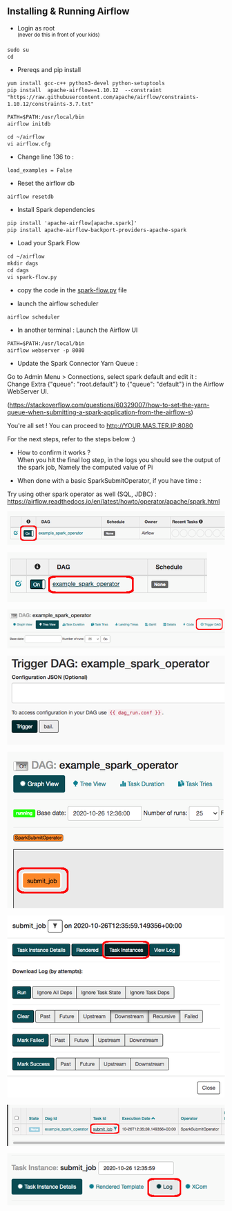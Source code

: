 ## Installing & Running Airflow

- Login as root  
  <sup>(never do this in front of your kids)</sup>

```
sudo su
cd
```

- Prereqs and pip install
```
yum install gcc-c++ python3-devel python-setuptools
pip install  apache-airflow==1.10.12  --constraint "https://raw.githubusercontent.com/apache/airflow/constraints-1.10.12/constraints-3.7.txt"
```

```
PATH=$PATH:/usr/local/bin
airflow initdb
```

```
cd ~/airflow
vi airflow.cfg
```
- Change line 136 to :

```
load_examples = False
```

- Reset the airflow db

```
airflow resetdb
```

- Install Spark dependencies

```
pip install 'apache-airflow[apache.spark]'
pip install apache-airflow-backport-providers-apache-spark
```

- Load your Spark Flow

```
cd ~/airflow
mkdir dags
cd dags
vi spark-flow.py
```
- copy the code in the [spark-flow.py](spark-flow.py) file 

- launch the airflow scheduler

```
airflow scheduler
```

- In another terminal : 
  Launch the Airflow UI

```  
PATH=$PATH:/usr/local/bin
airflow webserver -p 8080
```

- Update the Spark Connector Yarn Queue : 

Go to Admin Menu > Connections, select spark default and edit it :  
Change Extra {"queue": "root.default"} to {"queue": "default"} in the Airflow WebServer UI.  

(https://stackoverflow.com/questions/60329007/how-to-set-the-yarn-queue-when-submitting-a-spark-application-from-the-airflow-s)


You're all set ! 
You can proceed to http://YOUR.MAS.TER.IP:8080

For the next steps, refer to the steps below :)

- How to confirm it works ?  
  When you hit the final log step, in the logs you should see the output of the spark job, Namely the computed value of Pi

- When done with a basic SparkSubmitOperator, if you have time : 

Try using other spark operator as well (SQL, JDBC) :
https://airflow.readthedocs.io/en/latest/howto/operator/apache/spark.html


  
![o](/res/img/airflow-on.png)  


![o](/res/img/airflow-dag.png)  


![o](/res/img/airflow-trigger.png)   


![o](/res/img/airflow-trigger-confirm.png)  


![o](/res/img/airflow-graph.png)  


![o](/res/img/airflow-task-instance.png)  


![o](/res/img/airflow-task.png)  


![o](/res/img/airflow-log.png)  
